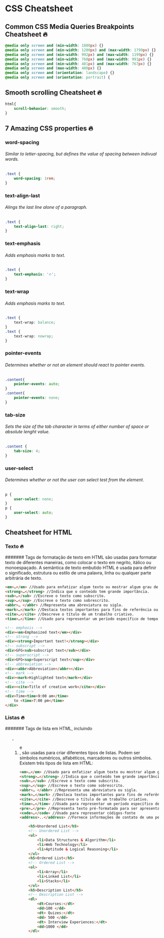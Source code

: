 # CSS Cheatsheet 

## Common CSS Media Queries Breakpoints Cheatsheet 🔥
```css
@media only screen and (min-width: 1800px) {}
@media only screen and (min-width: 1200px) and (max-width: 1799px) {}
@media only screen and (min-width: 992px) and (max-width: 1199px) {}
@media only screen and (min-width: 768px) and (max-width: 991px) {}
@media only screen and (min-width: 481px) and (max-width: 767px) {}
@media only screen and (max-width: 480px) {}
@media only screen and (orientation: landscape) {}
@media only screen and (orientation: portrait) {
```

## Smooth scrolling Cheatsheet 🔥
```css
html{
    scroll-behavior: smooth;
}
```

## 7 Amazing CSS properties 🔥

### word-spacing
###### Similar to letter-spacing, but defines the value of spacing between indivual words.
```css
.text {
    word-spacing: 1rem;
}
```

### text-align-last
###### Alings the last line alone of a paragraph.
```css
.text {
    text-align-last: right;
}
```

### text-emphasis
###### Adds emphasis marks to text.
```css
.text {
    text-emphasis: '🔥';
}
```

### text-wrap
###### Adds emphasis marks to text.
```css
.text {
    text-wrap: balance;
}
.text {
    text-wrap: nowrap;
}
```

### pointer-events
###### Determines whether or not an element should react to pointer events.
```css
.content{
    pointer-events: auto;
}
.content{
    pointer-events: none;
}
```

### tab-size
###### Sets the size of the tab character in terms of either number of space or absolute lenght value.
```css
.content {
    tab-size: 4;
}
```

### user-select
###### Determines whether or not the user can select test from the element.
```css
p {
    user-select: none;
}
p {
    user-select: auto;
}
```

##  Cheatsheet for HTML 
### Texto 🔥
####### Tags de formatação de texto em HTML são usadas para formatar texto de diferentes maneiras, como colocar o texto em negrito, itálico ou monoespaçado. A semântica de texto embutido HTML é usada para definir o significado, estrutura ou estilo de uma palavra, linha ou qualquer parte arbitrária de texto.
```html
<em>…</em> //Usado para enfatizar algum texto ou mostrar algum grau de ênfase.
<strong>…</strong> //Indica que o conteúdo tem grande importância.
<sub>…</sub> //Escreve o texto como subscrito.
<sup>…</sup> //Escreve o texto como sobrescrito.
<abbr>… </abbr> //Representa uma abreviatura ou sigla.
<mark>…</mark> //Destaca textos importantes para fins de referência ou notação.
<cite>…</cite> //Descreve o título de um trabalho criativo.
<time>…</time> //Usado para representar um período específico de tempo.
```
```html
<!-- emphasis -->
<div><em>Emphasized text</em></div>
<!-- strong -->
<div><strong>Important text!</strong></div>
<!-- subscript -->
<div>GFG<sub>subscript text</sub></div>
<!-- superscript -->
<div>GFG<sup>Superscript text</sup></div>
<!-- abbreviation -->
<div><abbr>Abbreviation</abbr></div>
<!-- mark -->
<div><mark>Highlighted text</mark></div>
<!-- cite -->
<div><cite>Title of creative work</cite></div>
<!-- time -->
<div>Time<time>9:00 am</time>
    to <time>7:00 pm</time>
</div>
```
### Listas 🔥
####### Tags de lista em HTML, incluindo <ul>, <ol> e <li>, são usadas para criar diferentes tipos de listas. Podem ser símbolos numéricos, alfabéticos, marcadores ou outros símbolos. Existem três tipos de lista em HTML:
```html
<em>…</em> //Usado para enfatizar algum texto ou mostrar algum grau de ênfase.
<strong>…</strong> //Indica que o conteúdo tem grande importância.
<sub>…</sub> //Escreve o texto como subscrito.
<sup>…</sup> //Escreve o texto como sobrescrito.
<abbr>… </abbr> //Representa uma abreviatura ou sigla.
<mark>…</mark> //Destaca textos importantes para fins de referência ou notação.
<cite>…</cite> //Descreve o título de um trabalho criativo.
<time>…</time> //Usado para representar um período específico de tempo.
<pre>…</pre> //Representa texto pré-formatado para ser apresentado exatamente como está escrito no arquivo HTML.
<code>…</code> //Usado para representar códigos-fonte
<address>..</address> //Fornece informações de contato de uma pessoa, pessoas ou organização.
```
```html
    <h5>Unordered List</h5>
    <!-- Unordered List -->
    <ul>
        <li>Data Structures & Algorithm</li>
        <li>Web Technology</li>
        <li>Aptitude & Logical Reasoning</li>
    </ul>
    <h5>Ordered List</h5>
    <!-- Ordered List -->
    <ol>
        <li>Array</li>
        <li>Linked List</li>
        <li>Stacks</li>
    </ol>
    <h5>Description List</h5>
    <!-- Description List -->
    <dl>
        <dt>Courses:</dt>
        <dd>100 </dd>
        <dt> Quizes:</dt>
        <dd> 500 </dd>
        <dt> Interview Experiences:</dt>
        <dd>1000 </dd>
    </dl>
```
